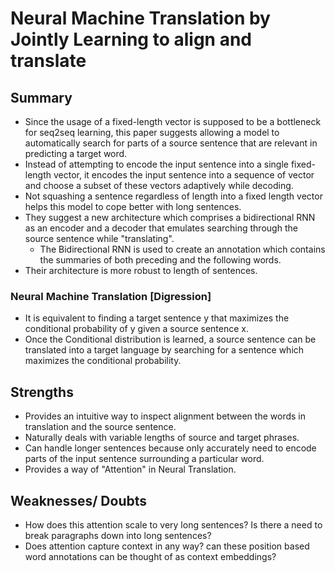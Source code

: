 # Neural Machine Translation by Jointly Learning to align and translate

## Summary
- Since the usage of a fixed-length vector is supposed to be a bottleneck for seq2seq learning, this paper suggests allowing a model to
automatically search for parts of a source sentence that are relevant in predicting a target word.
- Instead of attempting to encode the input sentence into a single fixed-length vector, it encodes the input sentence into a 
sequence of vector and choose a subset of these vectors adaptively while decoding. 
- Not squashing a sentence regardless of length into a fixed length vector helps this model to cope better with long sentences.
- They suggest a new architecture which comprises a bidirectional RNN as an encoder and a decoder that emulates searching through
the source sentence while "translating".
  - The Bidirectional RNN is used to create an annotation which contains the summaries of both preceding and the following words.
- Their architecture is more robust to length of sentences.


### Neural Machine Translation [Digression]
- It is equivalent to finding a target sentence y that maximizes the conditional probability of y given a source sentence x.
- Once the Conditional distribution is learned, a source sentence can be translated into a target language by searching for a 
sentence which maximizes the conditional probability.

## Strengths
- Provides an intuitive way to inspect alignment between the words in translation and the source sentence. 
- Naturally deals with variable lengths of source and target phrases.
- Can handle longer sentences because only accurately need to encode parts of the input sentence surrounding a particular word.
- Provides a way of "Attention" in Neural Translation.

## Weaknesses/ Doubts
- How does this attention scale to very long sentences? Is there a need to break paragraphs down into long sentences?
- Does attention capture context in any way? can these position based word annotations can be thought of as context embeddings?
